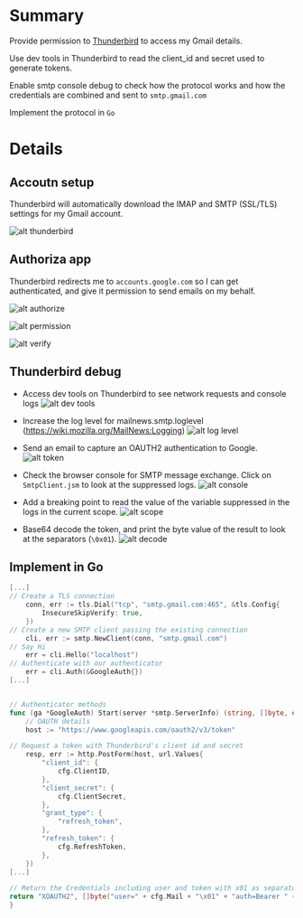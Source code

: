 # Summary 

Provide permission to [Thunderbird](https://www.thunderbird.net/en-GB/) to access my Gmail details. 

Use dev tools in Thunderbird to read the client_id and secret used to generate tokens. 

Enable smtp console debug to check how the protocol works and how the credentials are combined and sent to `smtp.gmail.com` 

Implement the protocol in `Go`

# Details 

## Accoutn setup 

Thunderbird will automatically download the IMAP and SMTP (SSL/TLS) settings for my Gmail account. 

![alt thunderbird](https://github.com/pzolo85/research/blob/f3407b3f0bbf6befcb6dc7ef7ac88bd0763a10be/images/gmail_000_auto_setup_config.png)

## Authoriza app 

Thunderbird redirects me to `accounts.google.com` so I can get authenticated, and give it permission to send emails on my behalf. 

![alt authorize](https://github.com/pzolo85/research/blob/f3407b3f0bbf6befcb6dc7ef7ac88bd0763a10be/images/gmail_002_authorize_thunder_app.png)

![alt permission](https://github.com/pzolo85/research/blob/f3407b3f0bbf6befcb6dc7ef7ac88bd0763a10be/images/gmail_003_thunder_permission.png)

![alt verify](https://github.com/pzolo85/research/blob/f3407b3f0bbf6befcb6dc7ef7ac88bd0763a10be/images/gmail_004_gmail_app_authorized.png)

## Thunderbird debug 

- Access dev tools on Thunderbird to see network requests and console logs 
![alt dev tools](https://github.com/pzolo85/research/blob/f3407b3f0bbf6befcb6dc7ef7ac88bd0763a10be/images/gmail_005_thunder_open_dev_tools.png)

- Increase the log level for mailnews.smtp.loglevel (https://wiki.mozilla.org/MailNews:Logging)
![alt log level](https://github.com/pzolo85/research/blob/f3407b3f0bbf6befcb6dc7ef7ac88bd0763a10be/images/gmail_006_thunder_increase_smtp_log_level.png)

- Send an email to capture an OAUTH2 authentication to Google. 
![alt token](https://github.com/pzolo85/research/blob/f3407b3f0bbf6befcb6dc7ef7ac88bd0763a10be/images/gmail_007_dev_tools_capture_client_id_secret.png)

- Check the browser console for SMTP message exchange. Click on `SmtpClient.jsm` to look at the suppressed logs.
![alt console](https://github.com/pzolo85/research/blob/f3407b3f0bbf6befcb6dc7ef7ac88bd0763a10be/images/gmail_008_console_smtp_protocol.png)

- Add a breaking point to read the value of the variable suppressed in the logs in the current scope. 
![alt scope](https://github.com/pzolo85/research/blob/f3407b3f0bbf6befcb6dc7ef7ac88bd0763a10be/images/gmail_009_debugger_breakpoint_read_auth.png)

- Base64 decode the token, and print the byte value of the result to look at the separators (`\0x01`).
![alt decode](https://github.com/pzolo85/research/blob/f3407b3f0bbf6befcb6dc7ef7ac88bd0763a10be/images/gmail_010_decode_auth_format.png)

## Implement in Go 

```Go
[...]
// Create a TLS connection
	conn, err := tls.Dial("tcp", "smtp.gmail.com:465", &tls.Config{
		InsecureSkipVerify: true,
	})
// Create a new SMTP client passing the existing connection 
	cli, err := smtp.NewClient(conn, "smtp.gmail.com")
// Say Hi
	err = cli.Hello("localhost")
// Authenticate with our authenticator 
	err = cli.Auth(&GoogleAuth{})
[...]


// Authenticator methods 
func (ga *GoogleAuth) Start(server *smtp.ServerInfo) (string, []byte, error) {
	// OAUTH details
	host := "https://www.googleapis.com/oauth2/v3/token"

// Request a token with Thunderbird's client id and secret 
	resp, err := http.PostForm(host, url.Values{
		"client_id": {
			cfg.ClientID,
		},
		"client_secret": {
			cfg.ClientSecret,
		},
		"grant_type": {
			"refresh_token",
		},
		"refresh_token": {
			cfg.RefreshToken,
		},
	})
[...]

// Return the Credentials including user and token with x01 as separator 
return "XOAUTH2", []byte("user=" + cfg.Mail + "\x01" + "auth=Bearer " + google_token.Token + "\x01\x01"), nil
}
```


